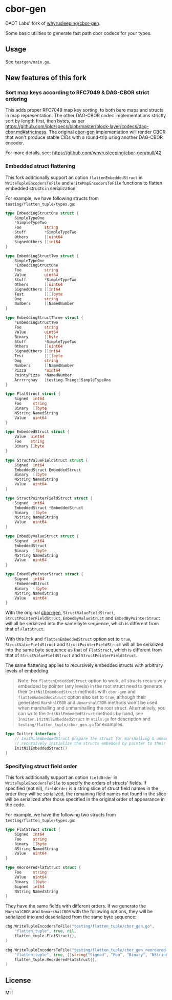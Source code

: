 # cbor-gen

DAOT Labs' fork of [whyrusleeping/cbor-gen](https://github.com/whyrusleeping/cbor-gen).

Some basic utilities to generate fast path cbor codecs for your types.

## Usage

See `testgen/main.go`.

## New features of this fork

### Sort map keys according to RFC7049 & DAG-CBOR strict ordering

This adds proper RFC7049 map key sorting, to both bare maps and structs in map representation.
The other DAG-CBOR codec implementations strictly sort by length first, then bytes, as per
https://github.com/ipld/specs/blob/master/block-layer/codecs/dag-cbor.md#strictness.
The original [cbor-gen](https://github.com/whyrusleeping/cbor-gen) implementation will render 
CBOR that won't produce stable CIDs with a round-trip using another DAG-CBOR encoder.

For more details, see: https://github.com/whyrusleeping/cbor-gen/pull/42

### Embedded struct flattening

This fork additionally support an option `flattenEmbeddedStruct` in `WriteTupleEncodersToFile`
and `WriteMapEncodersToFile` functions to flatten embedded structs in serialization.

For example, we have following structs from `testing/flatten_tuple/types.go`:
```go
type EmbeddingStructOne struct {
	SimpleTypeOne
	*SimpleTypeTwo
	Foo          string
	Stuff        *SimpleTypeTwo
	Others       []uint64
	SignedOthers []int64
}

type EmbeddingStructTwo struct {
	SimpleTypeOne
	*EmbeddingStructOne
	Foo          string
	Value        uint64
	Stuff        *SimpleTypeTwo
	Others       []uint64
	SignedOthers []int64
	Test         [][]byte
	Dog          string
	Numbers      []NamedNumber
}

type EmbeddingStructThree struct {
	*EmbeddingStructTwo
	Foo          string
	Value        uint64
	Binary       []byte
	Stuff        *SimpleTypeTwo
	Others       []uint64
	SignedOthers []int64
	Test         [][]byte
	Dog          string
	Numbers      []NamedNumber
	Pizza        *uint64
	PointyPizza  *NamedNumber
	Arrrrrghay   [testing.Thingc]SimpleTypeOne
}

type FlatStruct struct {
	Signed  int64
	Foo     string
	Binary  []byte
	NString NamedString
	Value   uint64
}

type EmbeddedStruct struct {
	Value  uint64
	Foo    string
	Binary []byte
}

type StructValueFieldStruct struct {
	Signed  int64
	EmbeddedStruct EmbeddedStruct
	Binary  []byte
	NString NamedString
	Value   uint64
}

type StructPointerFieldStruct struct {
	Signed  int64
	EmbeddedStruct *EmbeddedStruct
	Binary  []byte
	NString NamedString
	Value   uint64
}

type EmbedByValueStruct struct {
	Signed  int64
	EmbeddedStruct
	Binary  []byte
	NString NamedString
	Value   uint64
}

type EmbedByPointerStruct struct {
	Signed  int64
	*EmbeddedStruct
	Binary  []byte
	NString NamedString
	Value   uint64
}
```

With the original [cbor-gen](https://github.com/whyrusleeping/cbor-gen), `StructValueFieldStruct`, 
`StructPointerFieldStruct`, `EmbedByValueStruct` and `EmbedByPointerStruct` will all be serialized
into the same byte sequence, which is different from that of `FlatStruct`.

With this fork and `flattenEmbeddedStruct` option set to `true`, `StructValueFieldStruct` and 
`StructPointerFieldStruct` will all be serialized into the same byte sequence as that of 
`FlatStruct`, which is different from that of `StructValueFieldStruct` and `StructPointerFieldStruct`.

The same flattening applies to recursively embedded structs with arbitrary levels of embedding.

> Note: For `flattenEmbeddedStruct` option to work, all structs recursively embedded by pointer
> (any levels) in the root struct need to generate their `InitNilEmbeddedStruct` methods with 
> `cbor-gen` and `flattenEmbeddedStruct` option also set to `true`, although their generated
> `MarshalCBOR` and `UnmarshalCBOR` methods won't be used when marshalling and unmarshalling the
> root struct. Alternatively, you can write the `InitNilEmbeddedStruct` methods by hand, see 
> `Inniter.InitNilEmbeddedStruct` in `utils.go` for description and `testing/flatten_tuple/cbor_gen.go`
> for examples.

```go
type Initter interface {
	// InitNilEmbeddedStruct prepare the struct for marshalling & unmarshalling by
	// recursively initialize the structs embedded by pointer to their zero values.
	InitNilEmbeddedStruct()
}
```

### Specifying struct field order

This fork additionally support an option `fieldOrder` in `WriteTupleEncodersToFile` to specify 
the orders of structs' fields. If specified (not nil), `fieldOrder` is a string slice of struct 
field names in the order they will be serialized, the remaining field names not found in the 
slice will be serialized after those specified in the original order of appearance in the code.

For example, we have the following two structs from `testing/flatten_tuple/types.go`:

```go
type FlatStruct struct {
	Signed  int64
	Foo     string
	Binary  []byte
	NString NamedString
	Value   uint64
}

type ReorderedFlatStruct struct {
	Foo     string
	Value   uint64
	Binary  []byte
	Signed  int64
	NString NamedString
}
```

They have the same fields with different orders. If we generate the `MarshalCBOR` and 
`UnmarshalCBOR` with the following options, they will be serialized into and deserialized
from the same byte sequence:

```go
cbg.WriteTupleEncodersToFile("testing/flatten_tuple/cbor_gen.go",
    "flatten_tuple", true, nil,
    flatten_tuple.FlatStruct{},
)

cbg.WriteTupleEncodersToFile("testing/flatten_tuple/cbor_gen_reordered.go",
    "flatten_tuple", true, []string{"Signed", "Foo", "Binary", "NString", "Value"},
    flatten_tuple.ReorderedFlatStruct{},
)
```

## License
MIT

